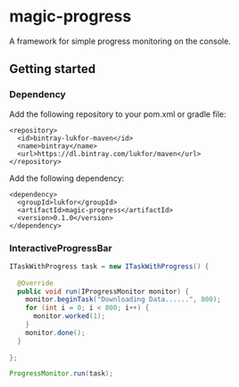 # magic-progress

A framework for simple progress monitoring on the console.

## Getting started

### Dependency

Add the following repository to your pom.xml or gradle file:

```
<repository>
  <id>bintray-lukfor-maven</id>
  <name>bintray</name>
  <url>https://dl.bintray.com/lukfor/maven</url>
</repository>
```

Add the following dependency:

```
<dependency>
  <groupId>lukfor</groupId>
  <artifactId>magic-progress</artifactId>
  <version>0.1.0</version>
</dependency>
```

### InteractiveProgressBar

````java
ITaskWithProgress task = new ITaskWithProgress() {
  
  @Override
  public void run(IProgressMonitor monitor) {
    monitor.beginTask("Downloading Data......", 800);
    for (int i = 0; i < 800; i++) {
      monitor.worked(1);
    }
    monitor.done();
  }
     
};

ProgressMonitor.run(task);
````
